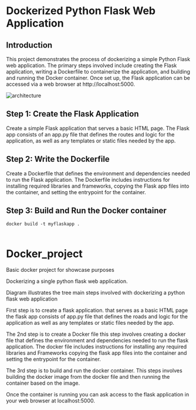 # Dockerized Python Flask Web Application

## Introduction

This project demonstrates the process of dockerizing a simple Python Flask web application. The primary steps involved include creating the Flask application, writing a Dockerfile to containerize the application, and building and running the Docker container. Once set up, the Flask application can be accessed via a web browser at http://localhost:5000.


![architecture](https://github.com/DDanielcoding/Docker_project/assets/155651525/e8904606-fd2f-4596-93a6-c3571b9ceb46)


## Step 1: Create the Flask Application
Create a simple Flask application that serves a basic HTML page. The Flask app consists of an app.py file that defines the routes and logic for the application, as well as any templates or static files needed by the app.

## Step 2: Write the Dockerfile

Create a Dockerfile that defines the environment and dependencies needed to run the Flask application. The Dockerfile includes instructions for installing required libraries and frameworks, copying the Flask app files into the container, and setting the entrypoint for the container.

## Step 3: Build and Run the Docker container

<code>docker build -t myflaskapp .</code><br><br>


# Docker_project
Basic docker project for showcase purposes

Dockerizing a single python flask web application.

Diagram illustrates the tree main steps involved with dockerizing a python flask web application

First step is to create a flask application. that serves as a basic HTML page the flask app consists of app.py file that defines the roads and logic for the application as well as any templates or static files needed by the app.

The 2nd step is to create a Docker file this step involves creating a docker file that defines the environment and dependencies needed to run the flask application.
The docker file includes instructions for installing any required libraries and Frameworks copying the flask app files into the container and setting the entrypoint for the container.

The 3rd step is to build and run the docker container. This steps involves building the docker image from the docker file and then running the container based on the image.

Once the container is running you can ask access to the flask application in your web browser at localhost:5000.

